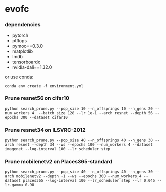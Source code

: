 # evofc

### dependencies
* pytorch
* ptflops
* pymoo==0.3.0
* matplotlib
* lmdb
* tensorboardx
* nvidia-dali==1.32.0

or use conda:
```
conda env create -f environment.yml
```

### Prune resnet56 on cifar10
```
python search_prune.py --pop_size 10 --n_offsprings 10 --n_gens 20 --num_workers 4  --batch_size 128 --lr 1e-1 --arch resnet --depth 56 --epochs 300 --dataset cifar10

```

### Prune resnet34 on ILSVRC-2012
```
python search_prune.py --pop_size 40 --n_offsprings 40 --n_gens 30 --arch resnet --depth 34 --ws --epochs 100 --num_workers 4 --dataset imagenet --log-interval 100 --lr_scheduler step

```
### Prune mobilenetv2 on Places365-standard
```
python search_prune.py --pop_size 40 --n_offsprings 40 --n_gens 30 --arch mobilenetv2 --depth -1 --ws --epochs 300 --num_workers 4 --dataset places365 --log-interval 100 --lr_scheduler step --lr 0.045 --lr-gamma 0.98
```